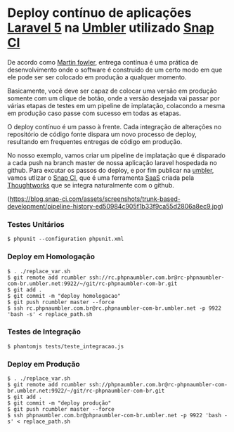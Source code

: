 # Deploy contínuo de aplicações [Laravel 5](http://laravel.com/) na [Umbler](https://www.umbler.com) utilizado [Snap CI](https://snap-ci.com)

De acordo como [Martin fowler](http://martinfowler.com/bliki/ContinuousDelivery.html), entrega contínua é uma prática de desenvolvimento onde o software é construido de um certo modo em que ele pode ser ser colocado em produção a qualquer momento.

Basicamente, você deve ser capaz de colocar uma versão em produção somente com um clique de botão, onde a versão desejada vai passar por várias etapas de testes em um pipeline de implatação, colacondo a mesma em produção caso passe com sucesso em todas as etapas.

O deploy contínuo é um passo à frente. Cada integração de alterações no repositório de código fonte dispara um novo processo de deploy, resultando em frequentes entregas de código em produção.

No nosso exemplo, vamos criar um pipeline de implatação que é disparado a cada push na branch master de nossa aplicação laravel hospedada no github. Para excutar os passos do deploy, e por fim publicar na [umbler](https://www.umbler.com), vamos utlizar o [Snap CI](https:/https://snap-ci.com), que é uma ferramenta [SaaS](https://en.wikipedia.org/wiki/Software_as_a_service) criada pela [Thoughtworks](https://www.thoughtworks.com/) que se integra naturalmente com o github.

(https://blog.snap-ci.com/assets/screenshots/trunk-based-development/pipeline-history-ed50984c905f1b33f9ca55d2806a8ec9.jpg)



### Testes Unitários

``` 
$ phpunit --configuration phpunit.xml
``` 

### Deploy em Homologação

``` 
$ . ./replace_var.sh
$ git remote add rcumbler ssh://rc.phpnaumbler.com.br@rc-phpnaumbler-com-br.umbler.net:9922/~/git/rc-phpnaumbler-com-br.git
$ git add .
$ git commit -m "deploy homologacao"
$ git push rcumbler master --force
$ ssh rc.phpnaumbler.com.br@rc.phpnaumbler-com-br.umbler.net -p 9922 'bash -s' < replace_path.sh
``` 

### Testes de Integração

``` 
$ phantomjs tests/teste_integracao.js
``` 

### Deploy em Produção

``` 
$ . ./replace_var.sh
$ git remote add rcumbler ssh://phpnaumbler.com.br@rc-phpnaumbler-com-br.umbler.net:9922/~/git/rc-phpnaumbler-com-br.git
$ git add .
$ git commit -m "deploy produção"
$ git push rcumbler master --force
$ ssh phpnaumbler.com.br@phpnaumbler-com-br.umbler.net -p 9922 'bash -s' < replace_path.sh
``` 

